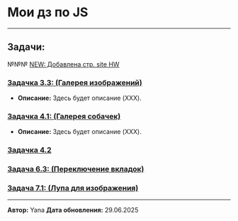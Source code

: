 
# Мои дз по JS

---

## Задачи:

№№№ [NEW: Добавлена стр. site HW](https://yanagttg.github.io/homeworksJS/site%20HW/index.html)

### [Задачка 3.3: (Галерея изображений)](https://yanagttg.github.io/homeworksJS/3.3/)

* **Описание:** Здесь будет описание (XXX).

### [Задачка 4.1: (Галерея собачек)](https://yanagttg.github.io/homeworksJS/4.1/)

* **Описание:** Здесь будет описание (XXX).

### [Задачка 4.2](4.2/index.html)

### [Задача 6.3: (Переключение вкладок)](6.3/index.html)

### [Задача 7.1: (Лупа для изображения)](7.1/index.html)
---

**Автор:** Yana
**Дата обновления:** 29.06.2025 

